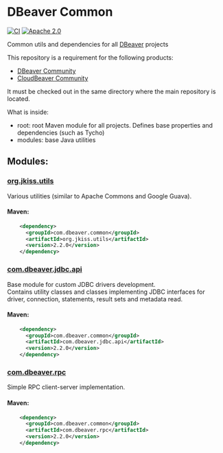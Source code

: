 # DBeaver Common
[![CI](https://github.com/dbeaver/dbeaver-common/actions/workflows/push-pr-devel.yml/badge.svg)](https://github.com/dbeaver/dbeaver-jdbc-libsql/actions/workflows/push-pr-devel.yml)
[![Apache 2.0](https://img.shields.io/github/license/cronn-de/jira-sync.svg)](http://www.apache.org/licenses/LICENSE-2.0)

Common utils and dependencies for all [DBeaver](https://github.com/dbeaver) projects

This repository is a requirement for the following products:
- [DBeaver Community](https://github.com/dbeaver/dbeaver)
- [CloudBeaver Community](https://github.com/dbeaver/cloudbeaver)

It must be checked out in the same directory where the main repository is located.

What is inside:
- root: root Maven module for all projects. Defines base properties and dependencies (such as Tycho)
- modules: base Java utilities

## Modules:

### [org.jkiss.utils](modules%2Forg.jkiss.utils)

Various utilities (similar to Apache Commons and Google Guava).  
#### Maven:
```xml
    <dependency>
      <groupId>com.dbeaver.common</groupId>
      <artifactId>org.jkiss.utils</artifactId>
      <version>2.2.0</version>
    </dependency>
```

### [com.dbeaver.jdbc.api](modules%2Fcom.dbeaver.jdbc.api)

Base module for custom JDBC drivers development.  
Contains utility classes and classes implementing JDBC interfaces for 
driver, connection, statements, result sets and metadata read. 

#### Maven:
```xml
    <dependency>
      <groupId>com.dbeaver.common</groupId>
      <artifactId>com.dbeaver.jdbc.api</artifactId>
      <version>2.2.0</version>
    </dependency>
```

### [com.dbeaver.rpc](modules%2Fcom.dbeaver.rpc)

Simple RPC client-server implementation.

#### Maven:
```xml
    <dependency>
      <groupId>com.dbeaver.common</groupId>
      <artifactId>com.dbeaver.rpc</artifactId>
      <version>2.2.0</version>
    </dependency>
```
